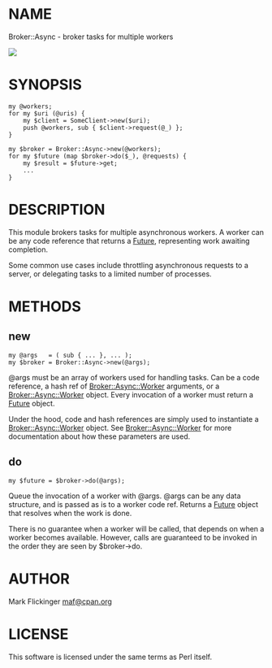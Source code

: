 # NAME

Broker::Async - broker tasks for multiple workers

<div>
    <a href="https://travis-ci.org/mark-5/p5-broker-async"><img src="https://travis-ci.org/mark-5/p5-broker-async.svg?branch=master"></a>
</div>

# SYNOPSIS

    my @workers;
    for my $uri (@uris) {
        my $client = SomeClient->new($uri);
        push @workers, sub { $client->request(@_) };
    }

    my $broker = Broker::Async->new(@workers);
    for my $future (map $broker->do($_), @requests) {
        my $result = $future->get;
        ...
    }

# DESCRIPTION

This module brokers tasks for multiple asynchronous workers. A worker can be any code reference that returns a [Future](https://metacpan.org/pod/Future), representing work awaiting completion.

Some common use cases include throttling asynchronous requests to a server, or delegating tasks to a limited number of processes.

# METHODS

## new

    my @args   = ( sub { ... }, ... );
    my $broker = Broker::Async->new(@args);

@args must be an array of workers used for handling tasks.
Can be a code reference, a hash ref of [Broker::Async::Worker](https://metacpan.org/pod/Broker::Async::Worker) arguments, or a [Broker::Async::Worker](https://metacpan.org/pod/Broker::Async::Worker) object.
Every invocation of a worker must return a [Future](https://metacpan.org/pod/Future) object.

Under the hood, code and hash references are simply used to instantiate a [Broker::Async::Worker](https://metacpan.org/pod/Broker::Async::Worker) object.
See [Broker::Async::Worker](https://metacpan.org/pod/Broker::Async::Worker) for more documentation about how these parameters are used.

## do

    my $future = $broker->do(@args);

Queue the invocation of a worker with @args.
@args can be any data structure, and is passed as is to a worker code ref.
Returns a [Future](https://metacpan.org/pod/Future) object that resolves when the work is done.

There is no guarantee when a worker will be called, that depends on when a worker becomes available.
However, calls are guaranteed to be invoked in the order they are seen by $broker->do.

# AUTHOR

Mark Flickinger <maf@cpan.org>

# LICENSE

This software is licensed under the same terms as Perl itself.

